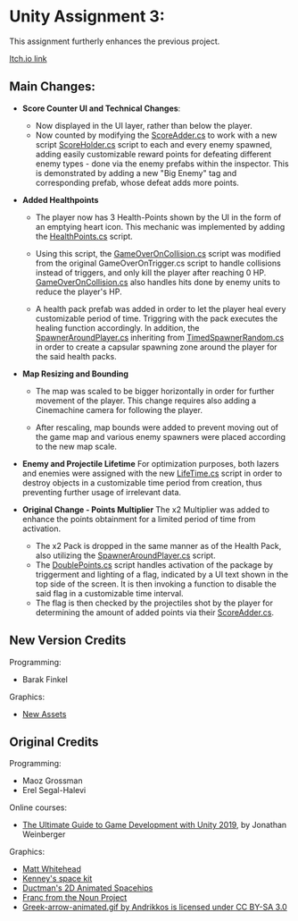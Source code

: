 # Unity Assignment 3:
This assignment furtherly enhances the previous project.

[Itch.io link](https://shutafimpro.itch.io/space-panic)

## Main Changes:

- **Score Counter UI and Technical Changes**:
  - Now displayed in the UI layer, rather than below the player.
  - Now counted by modifying the [ScoreAdder.cs](https://github.com/BarakFinkel/VGD-Assignment-3/blob/master/Assets/Scripts/3-collisions/ScoreAdder.cs) to work with a new script [ScoreHolder.cs](https://github.com/BarakFinkel/VGD-Assignment-3/blob/master/Assets/Scripts/3-collisions/ScoreHolder.cs) script to each and every enemy spawned,
    adding easily customizable reward points for defeating different enemy types - done via the enemy prefabs within the inspector.
    This is demonstrated by adding a new "Big Enemy" tag and corresponding prefab, whose defeat adds more points.

- **Added Healthpoints**
  - The player now has 3 Health-Points shown by the UI in the form of an emptying heart icon.
    This mechanic was implemented by adding the [HealthPoints.cs](https://github.com/BarakFinkel/VGD-Assignment-3/blob/master/Assets/Scripts/3-collisions/HealthPoints.cs) script.
    
  - Using this script, the [GameOverOnCollision.cs](https://github.com/BarakFinkel/VGD-Assignment-3/blob/master/Assets/Scripts/4-levels/GameOverOnCollision2D.cs) script was modified from the original GameOverOnTrigger.cs script to handle collisions instead of triggers, and only kill the player after reaching 0 HP.
    [GameOverOnCollision.cs](https://github.com/BarakFinkel/VGD-Assignment-3/blob/master/Assets/Scripts/4-levels/GameOverOnCollision2D.cs) also handles hits done by enemy units to reduce the player's HP.
    
  - A health pack prefab was added in order to let the player heal every customizable period of time. Triggring with the pack executes the healing function accordingly.
    In addition, the [SpawnerAroundPlayer.cs](https://github.com/BarakFinkel/VGD-Assignment-3/blob/master/Assets/Scripts/2-spawners/SpawnerAroundPlayer.cs) inheriting from [TimedSpawnerRandom.cs](https://github.com/BarakFinkel/VGD-Assignment-3/blob/master/Assets/Scripts/2-spawners/TimedSpawnerRandom.cs.meta) in order to create a capsular spawning zone around the player for the said health packs.

 - **Map Resizing and Bounding**
   - The map was scaled to be bigger horizontally in order for further movement of the player.
     This change requires also adding a Cinemachine camera for following the player.

   - After rescaling, map bounds were added to prevent moving out of the game map and various enemy spawners were placed according to the new map scale.
  
- **Enemy and Projectile Lifetime**
  For optimization purposes, both lazers and enemies were assigned with the new [LifeTime.cs](https://github.com/BarakFinkel/VGD-Assignment-3/blob/master/Assets/Scripts/2-spawners/LifeTime.cs) script in order to destroy objects in a customizable time period from creation, thus preventing further usage of irrelevant data.
 
- **Original Change - Points Multiplier**
  The x2 Multiplier was added to enhance the points obtainment for a limited period of time from activation.

  - The x2 Pack is dropped in the same manner as of the Health Pack, also utilizing the [SpawnerAroundPlayer.cs](https://github.com/BarakFinkel/VGD-Assignment-3/blob/master/Assets/Scripts/2-spawners/SpawnerAroundPlayer.cs) script.
  - The [DoublePoints.cs](https://github.com/BarakFinkel/VGD-Assignment-3/blob/master/Assets/Scripts/3-collisions/DoublePoints.cs) script handles activation of the package by triggerment and lighting of a flag, indicated by a UI text shown in the top side of the screen.
    It is then invoking a function to disable the said flag in a customizable time interval.
  - The flag is then checked by the projectiles shot by the player for determining the amount of added points via their [ScoreAdder.cs](https://github.com/BarakFinkel/VGD-Assignment-3/blob/master/Assets/Scripts/3-collisions/ScoreAdder.cs).

## New Version Credits

Programming:
* Barak Finkel

Graphics:
* [New Assets](​https://www.gamedevmarket.net/asset/2d-space-shooter-pack-2-0)

## Original Credits

Programming:
* Maoz Grossman
* Erel Segal-Halevi

Online courses:
* [The Ultimate Guide to Game Development with Unity 2019](https://www.udemy.com/the-ultimate-guide-to-game-development-with-unity/), by Jonathan Weinberger

Graphics:
* [Matt Whitehead](https://ccsearch.creativecommons.org/photos/7fd4a37b-8d1a-4d4c-80a2-4ca4a3839941)
* [Kenney's space kit](https://kenney.nl/assets/space-kit)
* [Ductman's 2D Animated Spacehips](https://assetstore.unity.com/packages/2d/characters/2d-animated-spaceships-96852)
* [Franc from the Noun Project](https://commons.wikimedia.org/w/index.php?curid=64661575)
* [Greek-arrow-animated.gif by Andrikkos is licensed under CC BY-SA 3.0](https://search.creativecommons.org/photos/2db102af-80d0-4ec8-9171-1ac77d2565ce)
